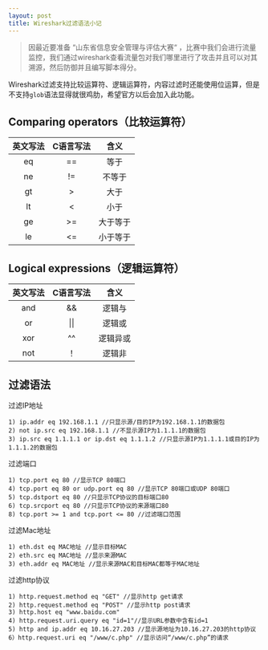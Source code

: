 ```yaml
---
layout: post
title: Wireshark过滤语法小记
---
```


> 因最近要准备 “山东省信息安全管理与评估大赛“ ，比赛中我们会进行流量监控，我们通过wireshark查看流量包对我们哪里进行了攻击并且可以对其溯源，然后防御并且编写脚本得分。

Wireshark过滤支持比较运算符、逻辑运算符，内容过滤时还能使用位运算，但是不支持`glob`语法显得就很鸡肋，希望官方以后会加入此功能。

## Comparing operators（比较运算符）

| 英文写法 | C语言写法 |   含义   |
| :------: | :-------: | :------: |
|    eq    |    ==     |   等于   |
|    ne    |    !=     |  不等于  |
|    gt    |     >     |   大于   |
|    lt    |     <     |   小于   |
|    ge    |    >=     | 大于等于 |
|    le    |    <=     | 小于等于 |

## Logical expressions（逻辑运算符）

| 英文写法 | C语言写法 |   含义   |
| :------: | :-------: | :------: |
|   and    |    &&     |  逻辑与  |
|    or    |   \|\|    |  逻辑或  |
|   xor    |    ^^     | 逻辑异或 |
|   not    |    ！     |  逻辑非  |

## 过滤语法

过滤IP地址

```
1) ip.addr eq 192.168.1.1 //只显示源/目的IP为192.168.1.1的数据包
2) not ip.src eq 192.168.1.1 //不显示源IP为1.1.1.1的数据包
3) ip.src eq 1.1.1.1 or ip.dst eq 1.1.1.2 //只显示源IP为1.1.1.1或目的IP为1.1.1.2的数据包
```

过滤端口

```
1) tcp.port eq 80 //显示TCP 80端口
4) tcp.port eq 80 or udp.port eq 80 //显示TCP 80端口或UDP 80端口
5) tcp.dstport eq 80 //只显示TCP协议的目标端口80
6) tcp.srcport eq 80 //只显示TCP协议的来源端口80
8) tcp.port >= 1 and tcp.port <= 80 //过滤端口范围
```

过滤Mac地址

```
1) eth.dst eq MAC地址 //显示目标MAC
2) eth.src eq MAC地址 //显示来源MAC
3) eth.addr eq MAC地址 //显示来源MAC和目标MAC都等于MAC地址
```

过滤http协议

```
1) http.request.method eq "GET" //显示http get请求
2) http.request.method eq "POST" //显示http post请求
3) http.host eq "www.baidu.com"
4) http.request.uri.query eq "id=1"//显示URL参数中含有id=1
5) http and ip.addr eq 10.16.27.203 //显示源地址为10.16.27.203的http协议
6）http.request.uri eq "/www/c.php" //显示访问“/www/c.php”的请求
```